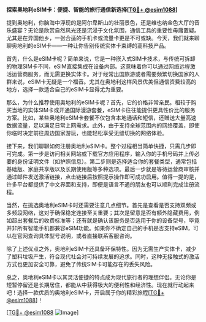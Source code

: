 **探索奥地利eSIM卡：便捷、智能的旅行通信新选择[[TG💪+ @esim1088](https://t.me/s/esim1088)]**

提到奥地利，你脑海中浮现的是阿尔卑斯山的壮丽景色，还是维也纳金色大厅的音乐盛宴？无论是欣赏自然风光还是沉浸于文化氛围，通信工具的重要性毋庸置疑。尤其是在异国他乡，一张合适的手机卡或流量卡更是不可或缺。今天，我们就来聊聊奥地利的eSIM卡——一种让你告别传统实体卡束缚的高科技产品。

首先，什么是eSIM卡呢？简单来说，它是一种嵌入式SIM卡技术，与传统可拆卸的物理SIM卡不同，eSIM直接集成在设备内部。这意味着你可以通过网络远程激活运营商服务，而无需更换实体卡。对于经常出国旅游或者需要频繁切换国家的人群来说，eSIM卡无疑是一个福音。尤其在奥地利这样风景优美但通信资费较高的地方，选择一款适合自己的eSIM卡显得尤为重要。

那么，为什么推荐使用奥地利的eSIM卡呢？首先，它的价格非常亲民。相较于购买当地的实体SIM卡或开通国际漫游套餐，eSIM卡往往能提供更具性价比的服务方案。比如，某些奥地利eSIM卡套餐不仅包含本地通话和短信，还赠送大量高速数据流量，足以满足日常上网需求。此外，由于支持全球范围内的网络覆盖，即使你临时决定前往周边国家游玩，也能轻松享受无缝切换的网络体验。

接下来，我们聊聊如何注册奥地利eSIM卡。整个过程相当简单快捷，只需几步即可完成。第一步是访问相关网站或下载官方应用程序，输入你的手机号码并上传必要的身份证明文件（如护照信息）。第二步则是选择适合你的套餐类型，通常包括基础版、家庭共享版以及长期使用版等多种选项。最后一步就是等待运营商审核并通过邮件发送激活链接，点击链接后按照提示操作即可成功启用。值得一提的是，许多平台都提供了中文界面和支持，即便是语言不通的朋友也可以顺利完成注册流程。

当然，在挑选奥地利eSIM卡时还需要注意几点细节。首先是查看是否支持双频或多频段网络，这对于确保稳定连接至关重要；其次是留意是否有额外隐藏费用，例如超出套餐后的收费标准等；还有就是确认该服务是否适用于你的设备型号，毕竟并非所有智能手机都兼容eSIM功能。如果你不确定自己的手机是否支持eSIM，可以在官网查询具体型号说明，或者直接联系客服咨询。

除了上述优点之外，奥地利eSIM卡还具备环保特性。因为无需生产实体卡，减少了塑料垃圾产生，符合现代社会对可持续发展的追求。同时，这种无接触式的激活方式也更加安全可靠，避免了传统SIM卡可能存在的丢失风险。

总之，奥地利eSIM卡以其灵活便捷的特点成为现代旅行者的理想伴侣。无论你是短暂停留还是长期居住，都能从中获得极大的便利性和经济性。现在就行动起来吧！选择一款优质的奥地利eSIM卡，开启属于你的精彩旅程[[TG💪+ @esim1088](https://t.me/s/esim1088)]！

[[TG💪+ @esim1088](https://t.me/s/esim1088) ![Image](https://i.postimg.cc/4NQfJmqS/Snipaste-2025-05-13-00-14-12.png)]